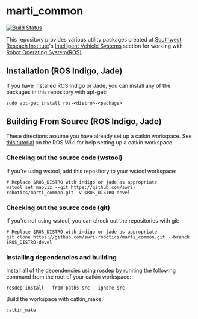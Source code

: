 marti_common
==============

[![Build Status](https://travis-ci.org/swri-robotics/marti_common.svg?branch=indigo-devel)](https://travis-ci.org/swri-robotics/marti_common)

This repository provides various utility packages created at [Southwest Reseach Institute](http://www.swri.org)'s [Intelligent Vehicle Systems](http://www.swri.org/4org/d10/isd/ivs/default.htm) section for working with [Robot Operating System(ROS)](http://www.ros.org).

Installation (ROS Indigo, Jade)
-------------

If you have installed ROS Indigo or Jade, you can install any of the packages in this repository with apt-get:

    sudo apt-get install ros-<distro>-<package>

Building From Source (ROS Indigo, Jade)
------------

These directions assume you have already set up a catkin workspace. See [this tutorial](http://wiki.ros.org/catkin/Tutorials/create_a_workspace) on the ROS Wiki for help setting up a catkin workspace.

### Checking out the source code (wstool)

If you're using wstool, add this repository to your wstool workspace:

    # Replace $ROS_DISTRO with indigo or jade as appropriate
    wstool set mapviz --git https://github.com/swri-robotics/marti_common.git -v $ROS_DISTRO-devel

### Checking out the source code (git)

If you're not using wstool, you can check out the repositories with git:

    # Replace $ROS_DISTRO with indigo or jade as appropriate
    git clone https://github.com/swri-robotics/marti_common.git --branch $ROS_DISTRO-devel

### Installing dependencies and building

Install all of the dependencies using rosdep by running the following command from the root of your catkin workspace:

    rosdep install --from-paths src --ignore-src

Build the workspace with catkin_make:

    catkin_make
